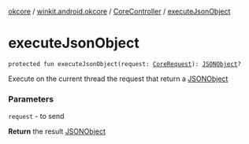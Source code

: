 [okcore](../../index.md) / [winkit.android.okcore](../index.md) / [CoreController](index.md) / [executeJsonObject](./execute-json-object.md)

# executeJsonObject

`protected fun executeJsonObject(request: `[`CoreRequest`](../../winkit.android.okcore.rest/-core-rest/-core-request/index.md)`): `[`JSONObject`](https://developer.android.com/reference/org/json/JSONObject.html)`?`

Execute on the current thread the request that return a [JSONObject](https://developer.android.com/reference/org/json/JSONObject.html)

### Parameters

`request` - to send

**Return**
the result [JSONObject](https://developer.android.com/reference/org/json/JSONObject.html)

